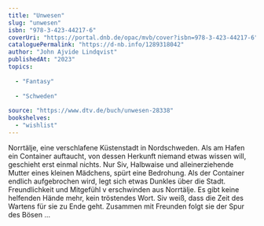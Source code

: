 ```yaml
---
title: "Unwesen"
slug: "unwesen"
isbn: "978-3-423-44217-6"
coverUri: "https://portal.dnb.de/opac/mvb/cover?isbn=978-3-423-44217-6"
cataloguePermalink: "https://d-nb.info/1289318042"
author: "John Ajvide Lindqvist"
publishedAt: "2023"
topics:
  
  - "Fantasy"
    
  - "Schweden"
    
source: "https://www.dtv.de/buch/unwesen-28338"
bookshelves: 
  - "wishlist"
---
```

Norrtälje, eine verschlafene Küstenstadt in Nordschweden. Als am Hafen ein 
Container auftaucht, von dessen Herkunft niemand etwas wissen will, geschieht 
erst einmal nichts. Nur Siv, Halbwaise und alleinerziehende Mutter eines 
kleinen Mädchens, spürt eine Bedrohung. Als der Container endlich aufgebrochen 
wird, legt sich etwas Dunkles über die Stadt. Freundlichkeit und Mitgefühl v
erschwinden aus Norrtälje. Es gibt keine helfenden Hände mehr, kein 
tröstendes Wort. Siv weiß, dass die Zeit des Wartens für sie zu Ende geht. 
Zusammen mit Freunden folgt sie der Spur des Bösen ...